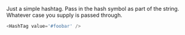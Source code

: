 Just a simple hashtag. Pass in the hash symbol as part of the string. Whatever
case you supply is passed through.

```js
<HashTag value='#foobar' />
```